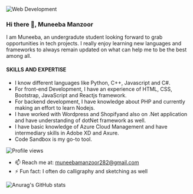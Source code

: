 ![Web Development](https://media.licdn.com/dms/image/D4D16AQFm59l3Oo2aIA/profile-displaybackgroundimage-shrink_350_1400/0/1681970316722?e=1687392000&v=beta&t=70NfnLP8ssvO6kn2tFVNhr9aLbYnp_JJ3I6XE2paL3w)

### Hi there 👋, Muneeba Manzoor
I am Muneeba, an undergradute student looking forward to grab opportunities in tech projects. I really enjoy learning new languages and frameworks to always remain updated on what can help me to be the best among all. 

#### SKILLS AND EXPERTISE

- I know different languages like Python, C++, Javascript and C#. 
- For front-end Development, I have an experience of HTML, CSS, Bootstrap, JavaScript and Reactjs framework.
- For backend development, I have knowledge about PHP and currently making an effort to learn Nodejs.
- I have worked with Wordpress and Shopifyand also on .Net application and have understanding of dotNet framework as well.
- I have basic knowledge of Azure Cloud Management and have intermediary skills in Adobe XD and Axure.
- Code Sandbox is my go-to tool.

![Profile views](https://gpvc.arturio.dev/[muneebamanzoor])

- 📫 Reach me at: muneebamanzoor282@gmail.com 
- ⚡ Fun fact: I often do calligraphy and sketching as well 

<!-- [![Anurag's GitHub stats](https://github-readme-stats.vercel.app/api?username=muneebamanzoor)](https://github.com/anuraghazra/github-readme-stats) -->
![Anurag's GitHub stats](https://github-readme-stats.vercel.app/api?username=muneebamanzoor&show_icons=true&theme=transparent)


<!--
**muneebamanzoor/MuneebaManzoor** is a ✨ _special_ ✨ repository because its `README.md` (this file) appears on your GitHub profile.

Here are some ideas to get you started:

- 🔭 I’m currently working on ...
- 🌱 I’m currently learning ...
- 👯 I’m looking to collaborate on ...
- 🤔 I’m looking for help with ...
- 💬 Ask me about ...
- 📫 How to reach me: ...
- 😄 Pronouns: ...
- ⚡ Fun fact: ...
-->
